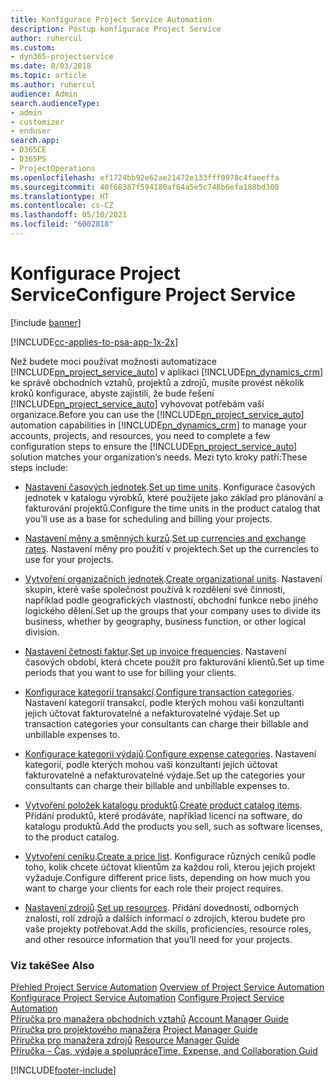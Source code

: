```yaml
---
title: Konfigurace Project Service Automation
description: Postup konfigurace Project Service
author: ruhercul
ms.custom:
- dyn365-projectservice
ms.date: 8/03/2018
ms.topic: article
ms.author: ruhercul
audience: Admin
search.audienceType:
- admin
- customizer
- enduser
search.app:
- D365CE
- D365PS
- ProjectOperations
ms.openlocfilehash: ef1724bb92e62ae21472e133fff0978c4faeeffa
ms.sourcegitcommit: 40f68387f594180af64a5e5c748b6efa188bd300
ms.translationtype: HT
ms.contentlocale: cs-CZ
ms.lasthandoff: 05/10/2021
ms.locfileid: "6002818"
---
```

# <a name="configure-project-service"></a><span data-ttu-id="b0eaa-103">Konfigurace Project Service</span><span class="sxs-lookup"><span data-stu-id="b0eaa-103">Configure Project Service</span></span>

[!include [banner](../includes/psa-now-project-operations.md)]

[!INCLUDE[cc-applies-to-psa-app-1x-2x](../includes/cc-applies-to-psa-app-1x-2x.md)]

<span data-ttu-id="b0eaa-104">Než budete moci používat možnosti automatizace [!INCLUDE[pn_project_service_auto](../includes/pn-project-service-auto.md)] v aplikaci [!INCLUDE[pn_dynamics_crm](../includes/pn-dynamics-crm.md)] ke správě obchodních vztahů, projektů a zdrojů, musíte provést několik kroků konfigurace, abyste zajistili, že bude řešení [!INCLUDE[pn_project_service_auto](../includes/pn-project-service-auto.md)] vyhovovat potřebám vaší organizace.</span><span class="sxs-lookup"><span data-stu-id="b0eaa-104">Before you can use the [!INCLUDE[pn_project_service_auto](../includes/pn-project-service-auto.md)] automation capabilities in [!INCLUDE[pn_dynamics_crm](../includes/pn-dynamics-crm.md)] to manage your accounts, projects, and resources, you need to complete a few configuration steps to ensure the [!INCLUDE[pn_project_service_auto](../includes/pn-project-service-auto.md)] solution matches your organization’s needs.</span></span> <span data-ttu-id="b0eaa-105">Mezi tyto kroky patří:</span><span class="sxs-lookup"><span data-stu-id="b0eaa-105">These steps include:</span></span>  
  
-   <span data-ttu-id="b0eaa-106">[Nastavení časových jednotek](../psa/set-up-time-units.md).</span><span class="sxs-lookup"><span data-stu-id="b0eaa-106">[Set up time units](../psa/set-up-time-units.md).</span></span> <span data-ttu-id="b0eaa-107">Konfigurace časových jednotek v katalogu výrobků, které použijete jako základ pro plánování a fakturování projektů.</span><span class="sxs-lookup"><span data-stu-id="b0eaa-107">Configure the time units in the product catalog that you’ll use as a base for scheduling and billing your projects.</span></span>  
  
-   <span data-ttu-id="b0eaa-108">[Nastavení měny a směnných kurzů](../psa/set-up-currencies-exchange-rates.md).</span><span class="sxs-lookup"><span data-stu-id="b0eaa-108">[Set up currencies and exchange rates](../psa/set-up-currencies-exchange-rates.md).</span></span> <span data-ttu-id="b0eaa-109">Nastavení měny pro použití v projektech.</span><span class="sxs-lookup"><span data-stu-id="b0eaa-109">Set up the currencies to use for your projects.</span></span>  
  
-   <span data-ttu-id="b0eaa-110">[Vytvoření organizačních jednotek](../psa/create-organizational-units.md).</span><span class="sxs-lookup"><span data-stu-id="b0eaa-110">[Create organizational units](../psa/create-organizational-units.md).</span></span> <span data-ttu-id="b0eaa-111">Nastavení skupin, které vaše společnost používá k rozdělení své činnosti, například podle geografických vlastností, obchodní funkce nebo jiného logického dělení.</span><span class="sxs-lookup"><span data-stu-id="b0eaa-111">Set up the groups that your company uses to divide its business, whether by geography, business function, or other logical division.</span></span>  
  
-   <span data-ttu-id="b0eaa-112">[Nastavení četnosti faktur](../psa/set-up-invoice-frequencies.md).</span><span class="sxs-lookup"><span data-stu-id="b0eaa-112">[Set up invoice frequencies](../psa/set-up-invoice-frequencies.md).</span></span> <span data-ttu-id="b0eaa-113">Nastavení časových období, která chcete použít pro fakturování klientů.</span><span class="sxs-lookup"><span data-stu-id="b0eaa-113">Set up time periods that you want to use for billing your clients.</span></span>  
  
-   <span data-ttu-id="b0eaa-114">[Konfigurace kategorií transakcí](../psa/configure-transaction-categories.md).</span><span class="sxs-lookup"><span data-stu-id="b0eaa-114">[Configure transaction categories](../psa/configure-transaction-categories.md).</span></span> <span data-ttu-id="b0eaa-115">Nastavení kategorií transakcí, podle kterých mohou vaši konzultanti jejich účtovat fakturovatelné a nefakturovatelné výdaje.</span><span class="sxs-lookup"><span data-stu-id="b0eaa-115">Set up transaction categories your consultants can charge their billable and unbillable expenses to.</span></span>  
  
-   <span data-ttu-id="b0eaa-116">[Konfigurace kategorií výdajů](../psa/configure-expense-categories.md).</span><span class="sxs-lookup"><span data-stu-id="b0eaa-116">[Configure expense categories](../psa/configure-expense-categories.md).</span></span> <span data-ttu-id="b0eaa-117">Nastavení kategorií, podle kterých mohou vaši konzultanti jejich účtovat fakturovatelné a nefakturovatelné výdaje.</span><span class="sxs-lookup"><span data-stu-id="b0eaa-117">Set up the categories your consultants can charge their billable and unbillable expenses to.</span></span>  
  
-   <span data-ttu-id="b0eaa-118">[Vytvoření položek katalogu produktů](../psa/create-product-catalog-items.md).</span><span class="sxs-lookup"><span data-stu-id="b0eaa-118">[Create product catalog items](../psa/create-product-catalog-items.md).</span></span> <span data-ttu-id="b0eaa-119">Přidání produktů, které prodáváte, například licencí na software, do katalogu produktů.</span><span class="sxs-lookup"><span data-stu-id="b0eaa-119">Add the products you sell, such as software licenses, to the product catalog.</span></span>  
  
-   <span data-ttu-id="b0eaa-120">[Vytvoření ceníku](../psa/create-price-list.md).</span><span class="sxs-lookup"><span data-stu-id="b0eaa-120">[Create a price list](../psa/create-price-list.md).</span></span> <span data-ttu-id="b0eaa-121">Konfigurace různých ceníků podle toho, kolik chcete účtovat klientům za každou roli, kterou jejich projekt vyžaduje.</span><span class="sxs-lookup"><span data-stu-id="b0eaa-121">Configure different price lists, depending on how much you want to charge your clients for each role their project requires.</span></span>  
  
-   <span data-ttu-id="b0eaa-122">[Nastavení zdrojů](../psa/set-up-resources.md).</span><span class="sxs-lookup"><span data-stu-id="b0eaa-122">[Set up resources](../psa/set-up-resources.md).</span></span> <span data-ttu-id="b0eaa-123">Přidání dovedností, odborných znalostí, rolí zdrojů a dalších informací o zdrojích, kterou budete pro vaše projekty potřebovat.</span><span class="sxs-lookup"><span data-stu-id="b0eaa-123">Add the skills, proficiencies, resource roles, and other resource information that you’ll need for your projects.</span></span>  
  
### <a name="see-also"></a><span data-ttu-id="b0eaa-124">Viz také</span><span class="sxs-lookup"><span data-stu-id="b0eaa-124">See Also</span></span>  
 <span data-ttu-id="b0eaa-125">[Přehled Project Service Automation](../psa/overview.md) </span><span class="sxs-lookup"><span data-stu-id="b0eaa-125">[Overview of Project Service Automation](../psa/overview.md) </span></span>  
 <span data-ttu-id="b0eaa-126">[Konfigurace Project Service Automation](../psa/configure.md) </span><span class="sxs-lookup"><span data-stu-id="b0eaa-126">[Configure Project Service Automation](../psa/configure.md) </span></span>  
 <span data-ttu-id="b0eaa-127">[Příručka pro manažera obchodních vztahů](../psa/account-manager-guide.md) </span><span class="sxs-lookup"><span data-stu-id="b0eaa-127">[Account Manager Guide](../psa/account-manager-guide.md) </span></span>  
 <span data-ttu-id="b0eaa-128">[Příručka pro projektového manažera](../psa/project-manager-guide.md) </span><span class="sxs-lookup"><span data-stu-id="b0eaa-128">[Project Manager Guide](../psa/project-manager-guide.md) </span></span>  
 <span data-ttu-id="b0eaa-129">[Příručka pro manažera zdrojů](../psa/resource-manager-guide.md) </span><span class="sxs-lookup"><span data-stu-id="b0eaa-129">[Resource Manager Guide](../psa/resource-manager-guide.md) </span></span>  
 [<span data-ttu-id="b0eaa-130">Příručka – Čas, výdaje a spolupráce</span><span class="sxs-lookup"><span data-stu-id="b0eaa-130">Time, Expense, and Collaboration Guid</span></span>](../psa/time-expense-collaboration-guide.md)


[!INCLUDE[footer-include](../includes/footer-banner.md)]
